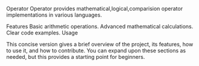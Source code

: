 Operator
Operator provides mathematical,logical,comparision operator implementations in various languages.

Features
Basic arithmetic operations.
Advanced mathematical calculations.
Clear code examples.
Usage




This concise version gives a brief overview of the project, its features, how to use it, and how to contribute. You can expand upon these sections as needed, but this provides a starting point for beginners.






